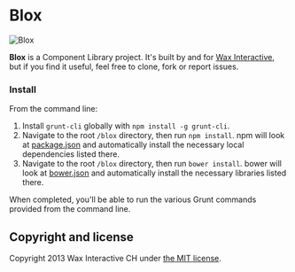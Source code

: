# Blox

![Blox](https://dl.dropboxusercontent.com/u/7430783/img/blox_logo.png)

**Blox** is a Component Library project.  It's built by and for [Wax Interactive](https://github.com/waxinteractivech), but if you find it useful, feel free to clone, fork or report issues.  


### Install

From the command line:

1. Install `grunt-cli` globally with `npm install -g grunt-cli`.
2. Navigate to the root `/blox` directory, then run `npm install`. npm will look at [package.json](package.json) and automatically install the necessary local dependencies listed there.
2. Navigate to the root `/blox` directory, then run `bower install`. bower will look at [bower.json](bower.json) and automatically install the necessary libraries listed there.

When completed, you'll be able to run the various Grunt commands provided from the command line.


## Copyright and license

Copyright 2013 Wax Interactive CH under [the MIT license](LICENSE).
